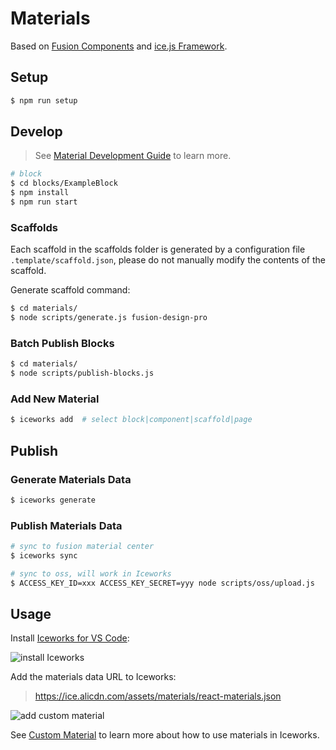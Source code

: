# Materials

Based on [Fusion Components](https://github.com/alibaba-fusion/next) and [ice.js Framework](https://github.com/alibaba/ice). 

## Setup

```bash
$ npm run setup
```

## Develop

> See [Material Development Guide](https://ice.work/docs/materials/about) to learn more.

```bash
# block
$ cd blocks/ExampleBlock
$ npm install
$ npm run start
```

### Scaffolds

Each scaffold in the scaffolds folder is generated by a configuration file `.template/scaffold.json`, please do not manually modify the contents of the scaffold.

Generate scaffold command:

```bash
$ cd materials/
$ node scripts/generate.js fusion-design-pro
```

### Batch Publish Blocks

```bash
$ cd materials/
$ node scripts/publish-blocks.js
```

### Add New Material

```bash
$ iceworks add  # select block|component|scaffold|page
```

## Publish

### Generate Materials Data

```bash
$ iceworks generate
```

### Publish Materials Data

```bash
# sync to fusion material center
$ iceworks sync

# sync to oss, will work in Iceworks
$ ACCESS_KEY_ID=xxx ACCESS_KEY_SECRET=yyy node scripts/oss/upload.js
```

## Usage

Install [Iceworks for VS Code](https://marketplace.visualstudio.com/items?itemName=iceworks-team.iceworks):

![install Iceworks](https://img.alicdn.com/tfs/TB1EdEDfODsXe8jSZR0XXXK6FXa-1446-906.gif)

Add the materials data URL to Iceworks:

> https://ice.alicdn.com/assets/materials/react-materials.json

![add custom material](https://img.alicdn.com/tfs/TB1g9iMjTM11u4jSZPxXXahcXXa-1446-906.gif)

See [Custom Material](https://ice.work/docs/iceworks/guide/material) to learn more about how to use materials in Iceworks.

